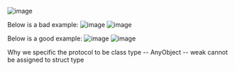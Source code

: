 ![image](https://user-images.githubusercontent.com/81428296/150710800-ae72c13d-c7f1-4ed2-ada9-65440f76582c.png)

Below is a bad example:
![image](https://user-images.githubusercontent.com/81428296/150710823-342ec156-f318-4709-b001-076b467f3611.png)
![image](https://user-images.githubusercontent.com/81428296/150710836-374c3a58-4bde-480c-abb3-1569b9f586d9.png)

Below is a good example:
![image](https://user-images.githubusercontent.com/81428296/150711273-3beeb06c-7aec-4274-b10e-9a7376f2e228.png)
![image](https://user-images.githubusercontent.com/81428296/150711359-48b936cd-9949-411b-b142-3bd8e54f41e9.png)

Why we specific the protocol to be class type -- AnyObject -- weak cannot be assigned to struct type
